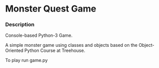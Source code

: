 # Monster Quest Game

### Description
Console-based Python-3 Game.

A simple monster game using classes and objects based on the Object-Oriented Python Course at Treehouse.

To play run game.py